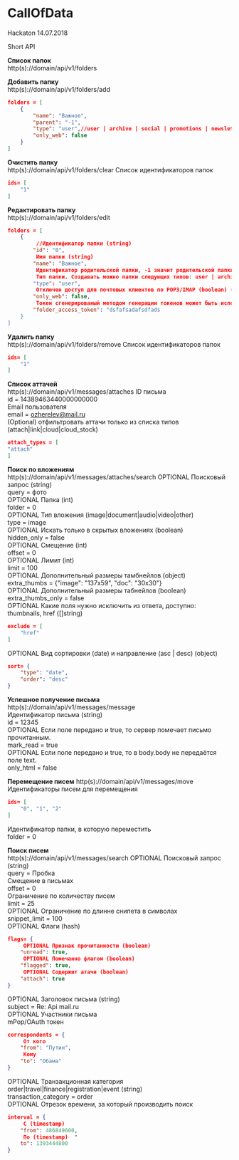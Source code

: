 # CallOfData
Hackaton 14.07.2018

Short API<br/>

**Список папок**<br/>
http(s)://domain/api/v1/folders<br/>

**Добавить папку**<br/>
http(s)://domain/api/v1/folders/add<br/>
```json
folders = [
    { 
        "name": "Важное",
        "parent": "-1",
        "type": "user",//user | archive | social | promotions | newsletters 
        "only_web": false
    }
]
```
**Очистить папку**<br/>
http(s)://domain/api/v1/folders/clear Список идентификаторов папок <br/>
```json
ids= [
	"1"
]
```

**Редактировать папку**<br/>
http(s)://domain/api/v1/folders/edit<br/>
```json
folders = [
	{
		 //Идентификатор папки (string) 
		"id": "0",
		 Имя папки (string) 
		"name": "Важное",
		 Идентификатор родительской папки, -1 значит родительской папки нет (string)  "parent": "-1",
		 Тип папки. Создавать можно папки следующих типов: user | archive | social | promotions | newsletters 
		"type": "user",
		 Отключен доступ для почтовых клиентов по POP3/IMAP (boolean) (если параметра нет, значит false) 
		"only_web": false,
		 Токен сгенерированый методом генерации токенов может быть использован в место пароля от папки (Не обязательный) 
		"folder_access_token": "dsfafsadafsdfads
	}
]
```

**Удалить папку**<br/>
http(s)://domain/api/v1/folders/remove Список идентификаторов папок<br/>
```json
ids= [
	"1"
]
```

**Список аттачей**<br/>
http(s)://domain/api/v1/messages/attaches ID письма <br/>
id = 14389463440000000000<br/>
Email пользователя <br/>
email = ozherelev@mail.ru<br/>
(Optional) отфильтровать аттачи только из списка типов (attach|link|cloud|cloud_stock) <br/>
```json
attach_types = [
"attach"
]
```
**Поиск по вложениям**<br/>
http(s)://domain/api/v1/messages/attaches/search  OPTIONAL Поисковый запрос (string) <br/>
query = фото<br/>
OPTIONAL Папка (int)<br/>
folder = 0<br/>
 OPTIONAL Тип вложения (image|document|audio|video|other) <br/>
type = image<br/>
 OPTIONAL Искать только в скрытых вложениях (boolean) <br/>
hidden_only = false<br/>
 OPTIONAL Смещение (int) <br/>
offset = 0<br/>
 OPTIONAL Лимит (int) <br/>
limit = 100<br/>
 OPTIONAL Дополнительный размеры тамбнейлов (object) <br/>
extra_thumbs = {"image": "137x59", "doc": "30x30"}<br/>
 OPTIONAL Дополнительный размеры табнейлов (boolean) <br/>
extra_thumbs_only = false<br/>
 OPTIONAL Какие поля нужно исключить из ответа, доступно: thumbnails, href ([]string)  <br/>
```json
exclude = [
	"href"
]
```
 OPTIONAL Вид сортировки (date) и направление (asc | desc) (object) <br/>
```json
sort= {
	"type": "date",
	"order": "desc"
}
```

**Успешное получение письма**<br/>
http(s)://domain/api/v1/messages/message<br/>
 Идентификатор письма (string) <br/>
id = 12345<br/>
 OPTIONAL Если поле передано и true, то сервер помечает письмо прочитанным.  <br/>
mark_read = true<br/>
 OPTIONAL Если поле передано и true, то в body.body не передаётся поле text. <br/>
only_html = false<br/>

**Перемещение писем**
http(s)://domain/api/v1/messages/move <br/>
 Идентификаторы писем для перемещения <br/>
```json
ids= [
	"0", "1", "2"
]
```
 Идентификатор папки, в которую переместить <br/>
folder = 0<br/>


**Поиск писем**<br/>
http(s)://domain/api/v1/messages/search  OPTIONAL Поисковый запрос (string) <br/>
query = Пробка<br/>
 Смещение в письмах <br/>
offset = 0<br/>
 Ограничение по количеству писем <br/>
limit = 25<br/>
 OPTIONAL Ограничение по длинне снипета в символах  <br/>
snippet_limit = 100<br/>
 OPTIONAL Флаги (hash) <br/>
```json
flags= {
	 OPTIONAL Признак прочитанности (boolean) 
	"unread": true,
	 OPTIONAL Помечанно флагом (boolean)  
	"flagged": true,
	 OPTIONAL Содержит атачи (boolean)  
	"attach": true
}
```
 OPTIONAL Заголовок письма (string) <br/>
subject = Re: Api mail.ru<br/>
 OPTIONAL Участники письма <br/>
mPop/OAuth токен<br/>
```json
correspondents = { 
	 От кого 
	"from": "Путин", 
	 Кому  
	"to": "Обама"
}
```
 OPTIONAL Транзакционная категория order|travel|finance|registration|event (string) <br/>
transaction_category = order<br/>
 OPTIONAL Отрезок времени, за который производить поиск <br/>
```json
interval = {
	 С (timestamp) 
	"from": 486849600,
	 По (timestamp)  "
	to": 1393444800
}
```